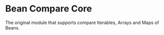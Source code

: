 Bean Compare Core
=================

The original module that supports compare Iterables, Arrays and Maps of Beans. 

